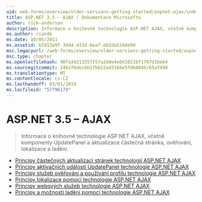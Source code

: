 ```yaml
---
uid: web-forms/overview/older-versions-getting-started/aspnet-ajax/index
title: ASP.NET 3.5 – AJAX | Dokumentace Microsoftu
author: rick-anderson
description: Informace o knihovně technologie ASP.NET AJAX, včetně komponenty UpdatePanel a aktualizace částečná stránka, ověřování, lokalizace a ladění.
ms.author: riande
ms.date: 10/05/2011
ms.assetid: b7d13a9f-3d44-431d-bea7-eb2da524de9d
msc.legacyurl: /web-forms/overview/older-versions-getting-started/aspnet-ajax
msc.type: chapter
ms.openlocfilehash: 90fa34211557f57a2dde4e0d1021bf1707d1beb4
ms.sourcegitcommit: 24b1f6decbb17bb22a45166e5fdb0845c65af498
ms.translationtype: MT
ms.contentlocale: cs-CZ
ms.lasthandoff: 03/01/2019
ms.locfileid: "57796179"
---
```

<a name="aspnet-35---ajax"></a>ASP.NET 3.5 – AJAX
====================
> Informace o knihovně technologie ASP.NET AJAX, včetně komponenty UpdatePanel a aktualizace částečná stránka, ověřování, lokalizace a ladění.


- [Principy částečných aktualizací stránek technologií ASP.NET AJAX](understanding-partial-page-updates-with-asp-net-ajax.md)
- [Principy aktivačních událostí UpdatePanel technologie ASP.NET AJAX](understanding-asp-net-ajax-updatepanel-triggers.md)
- [Principy služeb ověřování a používání profilu technologie ASP.NET AJAX](understanding-asp-net-ajax-authentication-and-profile-application-services.md)
- [Principy lokalizace pomocí technologie ASP.NET AJAX](understanding-asp-net-ajax-localization.md)
- [Principy webových služeb technologie ASP.NET AJAX](understanding-asp-net-ajax-web-services.md)
- [Principy a možnosti ladění pomocí technologie ASP.NET AJAX](understanding-asp-net-ajax-debugging-capabilities.md)
